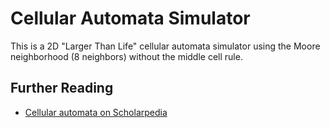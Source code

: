 # Cellular Automata Simulator

This is a 2D "Larger Than Life" cellular automata simulator using the Moore
neighborhood (8 neighbors) without the middle cell rule.

## Further Reading

* [Cellular automata on Scholarpedia](http://www.scholarpedia.org/article/Cellular_automata)
